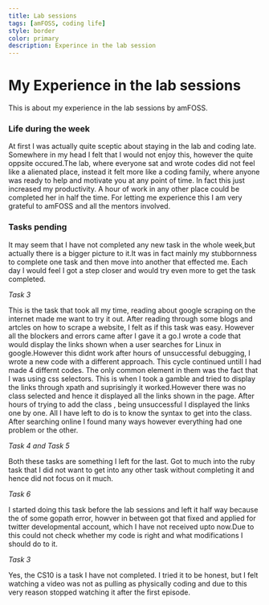 ```yaml
---
title: Lab sessions
tags: [amFOSS, coding life]
style: border
color: primary
description: Experince in the lab session
--- 
```



# My Experience in the lab sessions 

This is about my experience in the lab sessions by amFOSS.

### Life during the week

At first I was actually quite sceptic about staying in the lab and coding late. Somewhere in my head I felt that I would not enjoy this, however the quite oppsite occured.The lab, where everyone sat and wrote codes did not feel like a alienated place, instead it felt more like a coding family, where anyone was ready to help and motivate you at any point of time. In fact this just increased my productivity. A hour of work in any other place could be completed her in half the time. For letting me experience this I am very grateful to amFOSS and all the mentors involved.

### Tasks pending

It may seem that I have not completed any new task in the whole week,but actually there is a bigger picture to it.It was in fact mainly my stubbornness to complete one task and then move into another that effected me. Each day I would feel I got a step closer and would try even more to get the task completed.

*Task 3*

This is the task that took all my time, reading about google scraping on the internet made me want to try it out. After reading through some blogs and artcles on how to scrape a website, I felt as if this task was easy. However all the blockers and errors came after I gave it a go.I wrote a code that would display the links shown when a user searches for Linux in google.However this didnt work after hours of unsuccessful debugging,  I wrote a new code with a different approach. This cycle continued untill I had made 4 differnt codes. The only common element in them was the fact that I was using css selectors. This is when I took a gamble and tried to display the links through xpath and suprisingly it worked.However there was no class selected and hence it displayed all the links shown in the page. After hours of trying to add the class , being unsuccessful I displayed the links one by one. All I have left to do is to know the syntax to get into the class. After searching online I found many ways however everything had one problem or the other.

*Task 4 and Task 5*

Both these tasks are something I left for the last. Got to much into the ruby task that I did not want to get into any other task without completing it and hence did not focus on it much.  

*Task 6*

I started doing this task before the lab sessions and left it half way because the of some gopath error, howver in between got that fixed and applied for twitter developmental account, which I have not received upto now.Due to this could not check whether my code is right and what modifications I should do to it.

*Task 3*

Yes, the CS10 is a task I have not completed. I tried it to be honest, but I felt watching a video was not as pulling as physically coding and due to this very reason stopped watching it after the first episode.